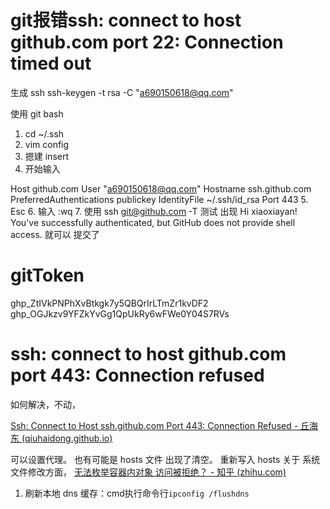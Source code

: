 # git报错ssh: connect to host github.com port 22: Connection timed out
生成 ssh
ssh-keygen -t rsa -C "a690150618@qq.com"


使用 git bash 
1. cd ~/.ssh
2. vim config 
3. 摁建 insert
4. 开始输入

Host github.com
User "a690150618@qq.com"
Hostname ssh.github.com
PreferredAuthentications publickey
IdentityFile ~/.ssh/id_rsa
Port 443
5. Esc 
6. 输入 :wq 
7. 使用 ssh git@github.com -T 测试
出现 
Hi xiaoxiayan! You've successfully authenticated, but GitHub does not provide shell access.
就可以 提交了


# gitToken
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
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

# ssh: connect to host github.com port 443: Connection refused
如何解决，不动，


[Ssh: Connect to Host ssh.github.com Port 443: Connection Refused - 丘海东 (qiuhaidong.github.io)](https://qiuhaidong.github.io/blog/2022/05/26/ssh-connect-to-host-ssh-dot-github-dot-com-port-443-connection-refused/)

可以设置代理。
也有可能是 hosts 文件 出现了清空。
重新写入 hosts 
关于 系统文件修改方面，
[无法枚举容器内对象 访问被拒绝？ - 知乎 (zhihu.com)](https://www.zhihu.com/question/31001796)


1.  刷新本地 dns 缓存：cmd执行命令行`ipconfig /flushdns`